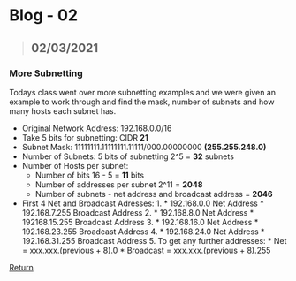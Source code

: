 # Blog - 02
> ## 02/03/2021

### More Subnetting

Todays class went over more subnetting examples and we were given an example to work through and find the mask, number of subnets and how many hosts each subnet has.

* Original Network Address: 192.168.0.0/16
* Take 5 bits for subnetting: CIDR __21__
* Subnet Mask: 11111111.11111111.11111/000.00000000 __(255.255.248.0)__
* Number of Subnets: 5 bits of subnetting 2^5 = __32__ subnets
* Number of Hosts per subnet: 
    * Number of bits 16 - 5 = __11__ bits
    * Number of addresses per subnet 2^11 = __2048__
    * Number of subnets - net address and broadcast address = __2046__
* First 4 Net and Broadcast Adresses:
    1. 
        * 192.168.0.0 Net Address
        * 192.168.7.255 Broadcast Address
    2. 
        * 192.168.8.0 Net Address
        * 192168.15.255 Broadcast Address
    3. 
        * 192.168.16.0 Net Address
        * 192.168.23.255 Broadcast Address
    4. 
        * 192.168.24.0 Net Address
        * 192.168.31.255 Broadcast Address
    5. To get any further addresses:
        * Net = xxx.xxx.(previous + 8).0
        * Broadcast = xxx.xxx.(previous + 8).255



[Return](https://stewartnz.github.io/NET603-Blogs/)